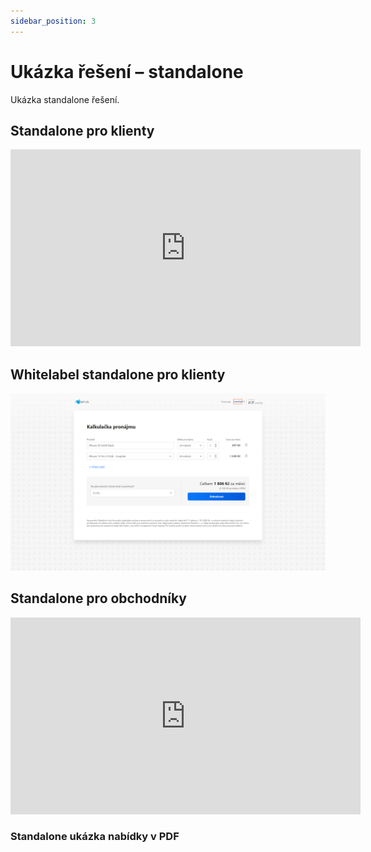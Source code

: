 ```yaml
---
sidebar_position: 3
---
```


# Ukázka řešení – standalone

Ukázka standalone řešení.

## Standalone pro klienty

<div class="video-container"><iframe width="560" height="315" src="https://www.youtube.com/embed/ybsqIWc5wrQ?playlist=ybsqIWc5wrQ&autoplay=1&loop=1&modestbranding=1&playsinline=1&fs=1" title="YouTube video player" frameborder="0" allow="accelerometer; autoplay; clipboard-write; encrypted-media; gyroscope; picture-in-picture" allowfullscreen></iframe></div>

## Whitelabel standalone pro klienty

[![Standalone řešení pro kleinty](../../static/img/standalone.png)](../../static/img/standalone.png)

## Standalone pro obchodníky

<div class="video-container"><iframe width="560" height="315" src="https://www.youtube.com/embed/ybsqIWc5wrQ?playlist=ybsqIWc5wrQ&autoplay=1&loop=1&modestbranding=1&playsinline=1&fs=1" title="YouTube video player" frameborder="0" allow="accelerometer; autoplay; clipboard-write; encrypted-media; gyroscope; picture-in-picture" allowfullscreen></iframe></div>

### Standalone ukázka nabídky v PDF
